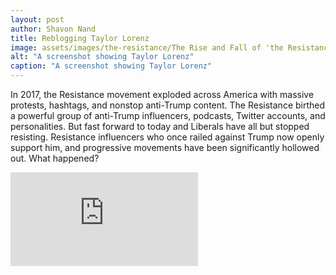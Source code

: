```yaml
---
layout: post
author: Shavon Nand
title: Reblogging Taylor Lorenz
image: assets/images/the-resistance/The Rise and Fall of 'the Resistance' - YouTube - 0-24-30.jpeg
alt: "A screenshot showing Taylor Lorenz"
caption: "A screenshot showing Taylor Lorenz"
---
```


In 2017, the Resistance movement exploded across America with massive protests, hashtags, and nonstop anti-Trump content. The Resistance birthed a powerful group of anti-Trump influencers, podcasts, Twitter accounts, and personalities. But fast forward to today and Liberals have all but stopped resisting. Resistance influencers who once railed against Trump now openly support him, and progressive movements have been significantly hollowed out. What happened?

<iframe src="https://www.youtube.com/embed/mz3Rf820ozE" title="The Rise and Fall of &#39;the Resistance&#39;" frameborder="0" allow="accelerometer; autoplay; clipboard-write; encrypted-media; gyroscope; picture-in-picture; web-share" referrerpolicy="strict-origin-when-cross-origin" allowfullscreen></iframe>